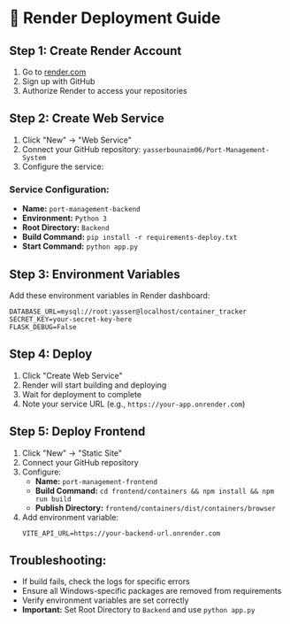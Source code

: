 # 🚀 Render Deployment Guide

## **Step 1: Create Render Account**
1. Go to [render.com](https://render.com)
2. Sign up with GitHub
3. Authorize Render to access your repositories

## **Step 2: Create Web Service**
1. Click "New" → "Web Service"
2. Connect your GitHub repository: `yasserbounaim06/Port-Management-System`
3. Configure the service:

### **Service Configuration:**
- **Name:** `port-management-backend`
- **Environment:** `Python 3`
- **Root Directory:** `Backend`
- **Build Command:** `pip install -r requirements-deploy.txt`
- **Start Command:** `python app.py`

## **Step 3: Environment Variables**
Add these environment variables in Render dashboard:

```
DATABASE_URL=mysql://root:yasser@localhost/container_tracker
SECRET_KEY=your-secret-key-here
FLASK_DEBUG=False
```

## **Step 4: Deploy**
1. Click "Create Web Service"
2. Render will start building and deploying
3. Wait for deployment to complete
4. Note your service URL (e.g., `https://your-app.onrender.com`)

## **Step 5: Deploy Frontend**
1. Click "New" → "Static Site"
2. Connect your GitHub repository
3. Configure:
   - **Name:** `port-management-frontend`
   - **Build Command:** `cd frontend/containers && npm install && npm run build`
   - **Publish Directory:** `frontend/containers/dist/containers/browser`
4. Add environment variable:
   ```
   VITE_API_URL=https://your-backend-url.onrender.com
   ```

## **Troubleshooting:**
- If build fails, check the logs for specific errors
- Ensure all Windows-specific packages are removed from requirements
- Verify environment variables are set correctly
- **Important:** Set Root Directory to `Backend` and use `python app.py`

